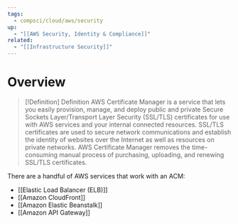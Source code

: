 ```yaml
---
tags:
  - compsci/cloud/aws/security
up:
  - "[[AWS Security, Identity & Compliance]]"
related:
  - "[[Infrastructure Security]]"
---
```

# Overview

>[!Definition] Definition
AWS Certificate Manager is a service that lets you easily provision, manage, and deploy public and private Secure Sockets Layer/Transport Layer Security (SSL/TLS) certificates for use with AWS services and your internal connected resources. SSL/TLS certificates are used to secure network communications and establish the identity of websites over the Internet as well as resources on private networks. AWS Certificate Manager removes the time-consuming manual process of purchasing, uploading, and renewing SSL/TLS certificates.

There are a handful of AWS services that work with an ACM: 

- [[Elastic Load Balancer (ELB)]]
- [[Amazon CloudFront]]
- [[Amazon Elastic Beanstalk]]
- [[Amazon API Gateway]]
